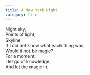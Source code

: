 ```yaml
---
title: A New York Night
category: life
---
```


Night sky,  
Points of light,  
Skyline.  
If I did not know what each thing was,  
Would it not be magic?  
For a moment,  
I let go of knowledge,  
And let the magic in.
